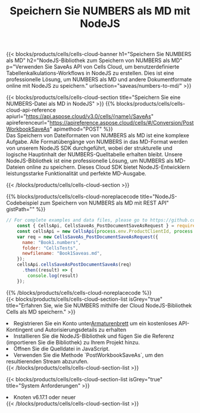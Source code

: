 ﻿---
title:  Speichern Sie NUMBERS als MD mit NodeJS
description:  Verwendung des Cloud SDK Aspose.Cells für NodeJS zum Speichern der Datei im NUMBERS-Format als MD-Formatdatei.
kwords: Excel, Save NUMBERS as MD, REST, NodeJS
howto: How to save NUMBERS as MD using Aspose.Cells Cloud NodeJS library.
---
{{< blocks/products/cells/cells-cloud-banner h1="Speichern Sie NUMBERS als MD" h2="NodeJS-Bibliothek zum Speichern von NUMBERS als MD" p="Verwenden Sie SaveAs API von Cells Cloud, um benutzerdefinierte Tabellenkalkulations-Workflows in NodeJS zu erstellen. Dies ist eine professionelle Lösung, um NUMBERS als MD und andere Dokumentformate online mit NodeJS zu speichern." urlsection="saveas/numbers-to-md/" >}}

{{< blocks/products/cells/cells-cloud-section title="Speichern Sie eine NUMBERS-Datei als MD in NodeJS" >}}
{{% blocks/products/cells/cells-cloud-api-reference apiurl="https://api.aspose.cloud/v3.0/cells/{name}/SaveAs" apireferenceurl="https://apireference.aspose.cloud/cells/#/Conversion/PostWorkbookSaveAs" apimethod="POST" %}}
<br/>
Das Speichern von Dateiformaten von NUMBERS als MD ist eine komplexe Aufgabe. Alle Formatübergänge von NUMBERS in das MD-Format werden von unserem NodeJS SDK durchgeführt, wobei der strukturelle und logische Hauptinhalt der NUMBERS-Quelltabelle erhalten bleibt. Unsere NodeJS-Bibliothek ist eine professionelle Lösung, um NUMBERS als MD-Dateien online zu speichern. Dieses Cloud SDK bietet NodeJS-Entwicklern leistungsstarke Funktionalität und perfekte MD-Ausgabe.

{{< /blocks/products/cells/cells-cloud-section >}}

{{% blocks/products/cells/cells-cloud-noreplacecode title="NodeJS-Codebeispiel zum Speichern von NUMBERS als MD mit REST API" gistPath="" %}}
  
```js
// For complete examples and data files, please go to https://github.com/aspose-cells-cloud/aspose-cells-cloud-node/
    const { CellsApi, CellsSaveAs_PostDocumentSaveAsRequest } = require("asposecellscloud");
    const cellsApi = new CellsApi(process.env.ProductClientId, process.env.ProductClientSecret);
    var req = new CellsSaveAs_PostDocumentSaveAsRequest({
      name: "Book1.numbers",
      folder: "CellsTests",
      newfilename: "Book1Saveas.md",
    });
    cellsApi.cellsSaveAsPostDocumentSaveAs(req)
      .then((result) => {
        console.log(result)
    });
```
  
{{% /blocks/products/cells/cells-cloud-noreplacecode %}}
<br/>
{{< blocks/products/cells/cells-cloud-section-list isGrey="true" title="Erfahren Sie, wie Sie NUMBERS mithilfe der Cloud NodeJS-Bibliothek Cells als MD speichern." >}}
<li> Registrieren Sie ein Konto unter<a href="https://dashboard.aspose.cloud/">Armaturenbrett</a> um ein kostenloses API-Kontingent und Autorisierungsdetails zu erhalten</li>
<li>Installieren Sie die NodeJS-Bibliothek und fügen Sie die Referenz (importieren Sie die Bibliothek) zu Ihrem Projekt hinzu.</li>
<li>Öffnen Sie die Quelldatei in JavaScript.</li>
<li>Verwenden Sie die Methode `PostWorkbookSaveAs`, um den resultierenden Stream abzurufen.</li>
{{< /blocks/products/cells/cells-cloud-section-list >}}

{{< blocks/products/cells/cells-cloud-section-list isGrey="true" title="System Anforderungen" >}}
<li>Knoten v6.17.1 oder neuer</li>
{{< /blocks/products/cells/cells-cloud-section-list >}}
